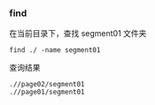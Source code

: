 ### find  

在当前目录下，查找 segment01 文件夹  
```
find ./ -name segment01
```
查询结果  
```
.//page02/segment01
.//page01/segment01
```
